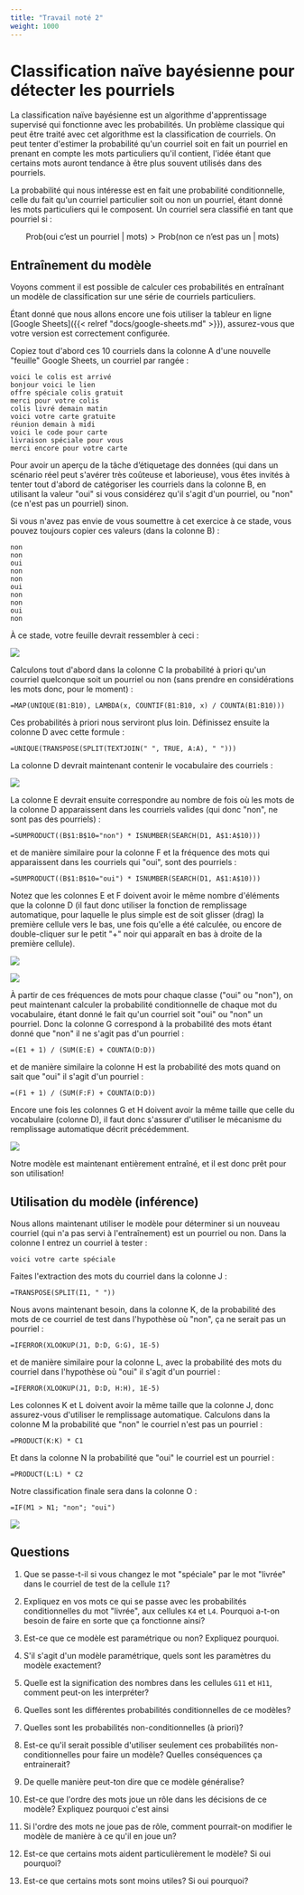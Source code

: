 ```yaml
---
title: "Travail noté 2"
weight: 1000
---
```


# Classification naïve bayésienne pour détecter les pourriels

La classification naïve bayésienne est un algorithme d'apprentissage supervisé
qui fonctionne avec les probabilités. Un problème classique qui peut être traité
avec cet algorithme est la classification de courriels. On peut tenter d'estimer
la probabilité qu'un courriel soit en fait un pourriel en prenant en compte les
mots particuliers qu'il contient, l'idée étant que certains mots auront tendance
à être plus souvent utilisés dans des pourriels.

La probabilité qui nous intéresse est en fait une probabilité conditionnelle,
celle du fait qu'un courriel particulier soit ou non un pourriel, étant donné
les mots particuliers qui le composent. Un courriel sera classifié en tant que
pourriel si :

$$\text{Prob(oui c'est un pourriel | mots)} > \text{Prob(non ce n'est pas un | mots)}$$

## Entraînement du modèle

Voyons comment il est possible de calculer ces probabilités en entraînant un
modèle de classification sur une série de courriels particuliers.

Étant donné que nous allons encore une fois utiliser la tableur en ligne [Google
Sheets]({{< relref "docs/google-sheets.md" >}}), assurez-vous que votre version
est correctement configurée.

Copiez tout d'abord ces 10 courriels dans la colonne A d'une nouvelle "feuille"
Google Sheets, un courriel par rangée :

```
voici le colis est arrivé
bonjour voici le lien
offre spéciale colis gratuit
merci pour votre colis
colis livré demain matin
voici votre carte gratuite
réunion demain à midi
voici le code pour carte
livraison spéciale pour vous
merci encore pour votre carte
```

Pour avoir un aperçu de la tâche d’étiquetage des données (qui dans un scénario
réel peut s'avérer très coûteuse et laborieuse), vous êtes invités à tenter tout
d'abord de catégoriser les courriels dans la colonne B, en utilisant la valeur
"oui" si vous considérez qu'il s'agit d'un pourriel, ou "non" (ce n'est pas un
pourriel) sinon.

Si vous n'avez pas envie de vous soumettre à cet exercice à ce stade,
vous pouvez toujours copier ces valeurs (dans la colonne B) :

```
non
non
oui
non
non
oui
non
non
oui
non
```

À ce stade, votre feuille devrait ressembler à ceci :

![](/images/module2/tn2/sheets_cols_a_et_b.png)

Calculons tout d'abord dans la colonne C la probabilité à priori qu'un
courriel quelconque soit un pourriel ou non (sans prendre en
considérations les mots donc, pour le moment) :

```
=MAP(UNIQUE(B1:B10), LAMBDA(x, COUNTIF(B1:B10, x) / COUNTA(B1:B10)))
```

Ces probabilités à priori nous serviront plus loin. Définissez ensuite
la colonne D avec cette formule :

```
=UNIQUE(TRANSPOSE(SPLIT(TEXTJOIN(" ", TRUE, A:A), " ")))
```

La colonne D devrait maintenant contenir le vocabulaire des courriels :

![](/images/module2/tn2/sheets_col_d_voc.png)

La colonne E devrait ensuite correspondre au nombre de fois où les
mots de la colonne D apparaissent dans les courriels valides (qui donc
"non", ne sont pas des pourriels) :

```
=SUMPRODUCT((B$1:B$10="non") * ISNUMBER(SEARCH(D1, A$1:A$10)))
```

et de manière similaire pour la colonne F et la fréquence des mots qui
apparaissent dans les courriels qui "oui", sont des pourriels :

```
=SUMPRODUCT((B$1:B$10="oui") * ISNUMBER(SEARCH(D1, A$1:A$10)))
```

Notez que les colonnes E et F doivent avoir le même nombre d'éléments
que la colonne D (il faut donc utiliser la fonction de remplissage
automatique, pour laquelle le plus simple est de soit glisser (drag)
la première cellule vers le bas, une fois qu'elle a été calculée, ou
encore de double-cliquer sur le petit "+" noir qui apparaît en bas à
droite de la première cellule).

![](/images/module2/tn2/sheets_col_e_drag.png)

![](/images/module2/tn2/sheets_cols_e_et_f.png)

À partir de ces fréquences de mots pour chaque classe ("oui" ou
"non"), on peut maintenant calculer la probabilité conditionnelle de
chaque mot du vocabulaire, étant donné le fait qu'un courriel soit
"oui" ou "non" un pourriel. Donc la colonne G correspond à la
probabilité des mots étant donné que "non" il ne s'agit pas d'un
pourriel :

```
=(E1 + 1) / (SUM(E:E) + COUNTA(D:D))
```

et de manière similaire la colonne H est la probabilité des mots quand
on sait que "oui" il s'agit d'un pourriel :

```
=(F1 + 1) / (SUM(F:F) + COUNTA(D:D))
```

Encore une fois les colonnes G et H doivent avoir la même taille que
celle du vocabulaire (colonne D), il faut donc s'assurer d'utiliser le
mécanisme du remplissage automatique décrit précédemment.

![](/images/module2/tn2/sheets_cols_g_et_h.png)

Notre modèle est maintenant entièrement entraîné, et il est donc prêt
pour son utilisation!

## Utilisation du modèle (inférence)

Nous allons maintenant utiliser le modèle pour déterminer si un
nouveau courriel (qui n'a pas servi à l'entraînement) est un pourriel
ou non. Dans la colonne I entrez un courriel à tester :

```
voici votre carte spéciale
```

Faites l'extraction des mots du courriel dans la colonne J :

```
=TRANSPOSE(SPLIT(I1, " "))
```

Nous avons maintenant besoin, dans la colonne K, de la probabilité des
mots de ce courriel de test dans l'hypothèse où "non", ça ne serait
pas un pourriel :

```
=IFERROR(XLOOKUP(J1, D:D, G:G), 1E-5)
```

et de manière similaire pour la colonne L, avec la probabilité des
mots du courriel dans l'hypothèse où "oui" il s'agit d'un pourriel :

```
=IFERROR(XLOOKUP(J1, D:D, H:H), 1E-5)
```

Les colonnes K et L doivent avoir la même taille que la colonne J,
donc assurez-vous d'utiliser le remplissage automatique. Calculons
dans la colonne M la probabilité que "non" le courriel n'est pas un
pourriel :

```
=PRODUCT(K:K) * C1
```

Et dans la colonne N la probabilité que "oui" le courriel est un
pourriel :

```
=PRODUCT(L:L) * C2
```

Notre classification finale sera dans la colonne O :

```
=IF(M1 > N1; "non"; "oui")
```

![](/images/module2/tn2/sheets_toutes_les_cols.png)

## Questions

1. Que se passe-t-il si vous changez le mot "spéciale" par le mot
   "livrée" dans le courriel de test de la cellule `I1`?

2. Expliquez en vos mots ce qui se passe avec les probabilités
   conditionnelles du mot "livrée", aux cellules `K4` et `L4`. Pourquoi
   a-t-on besoin de faire en sorte que ça fonctionne ainsi?

3. Est-ce que ce modèle est paramétrique ou non? Expliquez pourquoi.

4. S'il s'agit d'un modèle paramétrique, quels sont les paramètres du
   modèle exactement?

5. Quelle est la signification des nombres dans les cellules `G11` et
   `H11`, comment peut-on les interpréter?

6. Quelles sont les différentes probabilités conditionnelles de ce
   modèles?

7. Quelles sont les probabilités non-conditionnelles (à priori)?

8. Est-ce qu'il serait possible d'utiliser seulement ces probabilités
   non-conditionnelles pour faire un modèle? Quelles conséquences ça
   entrainerait?

9. De quelle manière peut-ton dire que ce modèle généralise?

10. Est-ce que l'ordre des mots joue un rôle dans les décisions de ce
    modèle? Expliquez pourquoi c'est ainsi

11. Si l'ordre des mots ne joue pas de rôle, comment pourrait-on
    modifier le modèle de manière à ce qu'il en joue un?

12. Est-ce que certains mots aident particulièrement le modèle? Si oui
    pourquoi?

13. Est-ce que certains mots sont moins utiles? Si oui pourquoi?